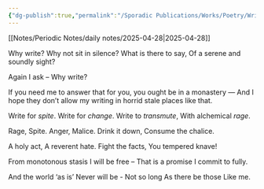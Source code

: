 ```yaml
---
{"dg-publish":true,"permalink":"/Sporadic Publications/Works/Poetry/Write to Fight/"}
---
```


[[Notes/Periodic Notes/daily notes/2025-04-28\|2025-04-28]]

Why write?
Why not sit in silence?
What is there to say,
Of a serene and soundly sight?

Again I ask –
Why write?

If you need me 
to answer that for you,
you ought be
in a monastery —
And I hope they don’t allow
my writing
in horrid stale places 
like that.

Write for *spite*.
Write for *change*.
Write to *transmute*,
With alchemical *rage*.

Rage, Spite.
Anger, Malice.
Drink it down,
Consume the chalice.

A holy act,
A reverent hate.
Fight the facts,
You tempered knave!

From monotonous stasis
I will be free –
That is a promise
I commit to fully.

And the world ‘as is’
Never will be -
Not so long
As there be those
Like me.



